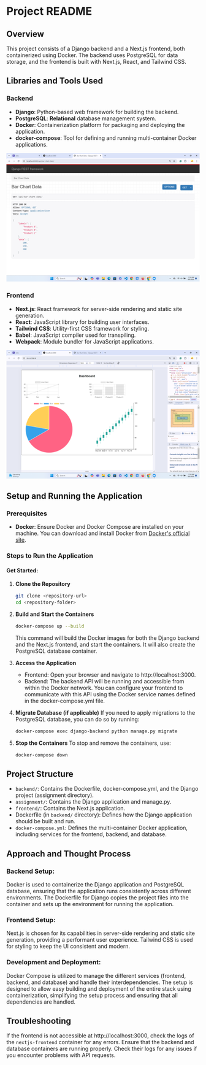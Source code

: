
# Project README

## Overview

This project consists of a Django backend and a Next.js frontend, both containerized using Docker. The backend uses PostgreSQL for data storage, and the frontend is built with Next.js, React, and Tailwind CSS.



## Libraries and Tools Used

### Backend
- **Django**: Python-based web framework for building the backend.
- **PostgreSQL**: **Relational** database management system.
- **Docker**: Containerization platform for packaging and deploying the application.
- **docker-compose**: Tool for defining and running multi-container Docker applications.


![Backend Setup](images/backend-api.png)

### Frontend
- **Next.js**: React framework for server-side rendering and static site generation.
- **React**: JavaScript library for building user interfaces.
- **Tailwind CSS**: Utility-first CSS framework for styling.
- **Babel**: JavaScript compiler used for transpiling.
- **Webpack**: Module bundler for JavaScript applications.

![Frontend Overview](images/frontend-overview.png)

## Setup and Running the Application

### Prerequisites

- **Docker**: Ensure Docker and Docker Compose are installed on your machine. You can download and install Docker from [Docker's official site](https://www.docker.com/products/docker-desktop).

### Steps to Run the Application

#### Get Started:

1. **Clone the Repository**
   ```bash
   git clone <repository-url>
   cd <repository-folder>
   ```

2. **Build and Start the Containers**
   ```bash
   docker-compose up --build
   ```
   This command will build the Docker images for both the Django backend and the Next.js frontend, and start the containers. It will also create the PostgreSQL database container.

3. **Access the Application**
   - Frontend: Open your browser and navigate to http://localhost:3000.
   - Backend: The backend API will be running and accessible from within the Docker network. You can configure your frontend to communicate with this API using the Docker service names defined in the docker-compose.yml file.

4. **Migrate Database (if applicable)**
   If you need to apply migrations to the PostgreSQL database, you can do so by running:
   ```bash
   docker-compose exec django-backend python manage.py migrate
   ```

5. **Stop the Containers**
   To stop and remove the containers, use:
   ```bash
   docker-compose down
   ```

## Project Structure

- `backend/`: Contains the Dockerfile, docker-compose.yml, and the Django project (assignment directory).
- `assignment/`: Contains the Django application and manage.py.
- `frontend/`: Contains the Next.js application.
- Dockerfile (in `backend/` directory): Defines how the Django application should be built and run.
- `docker-compose.yml`: Defines the multi-container Docker application, including services for the frontend, backend, and database.

## Approach and Thought Process

### Backend Setup:
Docker is used to containerize the Django application and PostgreSQL database, ensuring that the application runs consistently across different environments. The Dockerfile for Django copies the project files into the container and sets up the environment for running the application.

### Frontend Setup:
Next.js is chosen for its capabilities in server-side rendering and static site generation, providing a performant user experience. Tailwind CSS is used for styling to keep the UI consistent and modern.

### Development and Deployment:
Docker Compose is utilized to manage the different services (frontend, backend, and database) and handle their interdependencies. The setup is designed to allow easy building and deployment of the entire stack using containerization, simplifying the setup process and ensuring that all dependencies are handled.

## Troubleshooting

If the frontend is not accessible at http://localhost:3000, check the logs of the `nextjs-frontend` container for any errors. Ensure that the backend and database containers are running properly. Check their logs for any issues if you encounter problems with API requests.